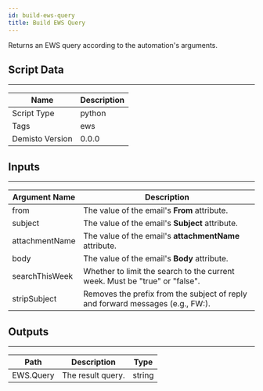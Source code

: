 ```yaml
---
id: build-ews-query
title: Build EWS Query
---
```


Returns an EWS query according to the automation's arguments.

## Script Data
---

| **Name** | **Description** |
| --- | --- |
| Script Type | python |
| Tags | ews |
| Demisto Version | 0.0.0 |

## Inputs
---

| **Argument Name** | **Description** |
| --- | --- |
| from | The value of the email's **From** attribute. |
| subject | The value of the email's **Subject** attribute. |
| attachmentName | The value of the email's **attachmentName** attribute. |
| body | The value of the email's **Body** attribute. |
| searchThisWeek | Whether to limit the search to the current week. Must be "true" or "false". |
| stripSubject | Removes the prefix from the subject of reply and forward messages (e.g., FW:). |

## Outputs
---

| **Path** | **Description** | **Type** |
| --- | --- | --- |
| EWS.Query | The result query. | string |

